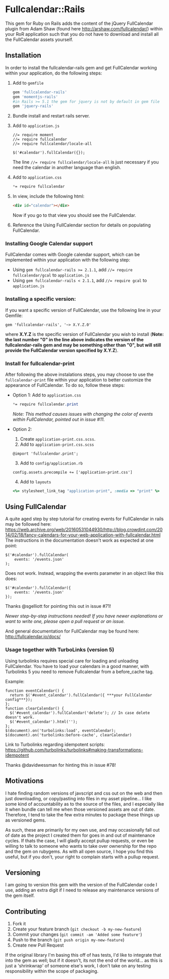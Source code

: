 # Fullcalendar::Rails

This gem for Ruby on Rails adds the content of the jQuery FullCalendar plugin from Adam Shaw (found here http://arshaw.com/fullcalendar/) within your RoR application such that you do not have to download and install all the FullCalendar assets yourself.

## Installation
In order to install the fullcalendar-rails gem and get FullCalendar working within your application, do the following steps:

1. Add to `gemfile`
    ```ruby
    gem 'fullcalendar-rails'
    gem 'momentjs-rails'
    #in Rails >= 5.1 the gem for jquery is not by default in gem file
    gem 'jquery-rails'
    ```
  

    
1. Bundle install and restart rails server.

1. Add to `application.js`
    ```jquery
    //= require moment 
    //= require fullcalendar
    //= require fullcalendar/locale-all
    
    $('#calendar').fullCalendar({});
    ```
    The line `//= require fullcalendar/locale-all` is just necessary if you need the calendar in another language than english.

1. Add to `application.css`
    ```css
    *= require fullcalendar
    ```
    
1. In view, include the following html:
    ```html
    <div id="calendar"></div>
    ```
    Now if you go to that view you should see the FullCalendar.

1. Reference the Using FullCalendar section for details on populating FullCalendar.

### Installing Google Calendar support
FullCalendar comes with Google calendar support, which can be implemented within your application with the following step:

* Using `gem fullcalendar-rails >= 2.1.1`, add `//= require fullcalendar/gcal` to `application.js`
* Using `gem fullcalendar-rails < 2.1.1`, add `//= require gcal` to `application.js`

### Installing a specific version:
If you want a specific version of FullCalendar, use the following line in your Gemfile:

    gem 'fullcalendar-rails', '~> X.Y.Z.0'
    
where **X.Y.Z** is the specific version of FullCalendar you wish to install (**Note: the last number "0" in the line above indicates the version of the fullcalendar-rails gem and may be something other than "0", but will still provide the FullCalendar version specified by X.Y.Z**).

### Install for fullcalendar-print
After following the above instalations steps, you may choose to use the `fullcalendar-print` file within your application to better customize the appearance of FullCalendar. To do so, follow these steps:

+ Option 1: Add to `application.css`
    ```css
    *= require fullcalendar.print
    ```
    *Note: This method causes issues with changing the color of events within FullCalendar, pointed out in issue #11.*
    
+ Option 2:
  1. Create `application-print.css.scss`.
  2. Add to `application-print.css.scss`
    ```
    @import 'fullcalendar.print';
    ```
    
  3. Add to `config/application.rb`
    ```
    config.assets.precompile += ['application-print.css']
    ```
    
  4. Add to `layouts`
    ```ruby
    <%= stylesheet_link_tag "application-print", :media => "print" %>
    ```

## Using FullCalendar
A quite aged step by step tutorial for creating events for FullCalendar in rails may be followed here:
https://web.archive.org/web/20160531044930/http://blog.crowdint.com/2014/02/18/fancy-calendars-for-your-web-application-with-fullcalendar.html
The instructions in the documentation doesn't work as expected at one point:
```
$('#calendar').fullCalendar(
    events: '/events.json'
);
```

Does not work. Instead, wrapping the events parameter in an object like this does:

```
$('#calendar').fullCalendar({
    events: '/events.json'
});
``` 
Thanks @sgelliott for pointing this out in issue #71!

*Newer step-by-step instructions needed! If you have newer explanations or want to write one, please open a pull request or an issue.*

And general documentation for FullCalendar may be found here:
http://fullcalendar.io/docs/

### Usage together with TurboLinks (version 5)

Using turbolinks requires special care for loading and unloading FullCalendar. You have to load your calendars in a good manner, with Turbolinks 5 you need to remove Fullcalendar from a before_cache tag.

Example:
```
function eventCalendar() {
  return $('#event_calendar').fullCalendar({ ***your FullCalendar config***});
};
function clearCalendar() {
  $('#event_calendar').fullCalendar('delete'); // In case delete doesn't work.
  $('#event_calendar').html('');
};
$(document).on('turbolinks:load', eventCalendar);
$(document).on('turbolinks:before-cache', clearCalendar)
```
Link to Turbolinks regarding idempotent scripts:
https://github.com/turbolinks/turbolinks#making-transformations-idempotent

Thanks @davidwessman for hinting this in issue #78!

## Motivations

I hate finding random versions of javscript and css out on the web and then just downloading, or copy/pasting into files in my asset pipeline... I like some kind of accountability as to the source of the files, and I especially like it when bundle can tell me when those versioned assets are out of date.  Therefore, I tend to take the few extra minutes to package these things up as versioned gems.

As such, these are primarily for my own use, and may occasionally fall out of date as the project I created them for goes in and out of maintenance cycles.  If thats the case, I will gladly accept pullup requests, or even be willing to talk to someone who wants to take over ownership for the repo and the gem on rubygems.  As with all open source, I hope you find this useful, but if you don't, your right to complain starts with a pullup request.

## Versioning

I am going to version this gem with the version of the FullCalendar code I use, adding an extra digit if I need to release any maintenance versions of the gem itself.

## Contributing

1. Fork it
2. Create your feature branch (`git checkout -b my-new-feature`)
3. Commit your changes (`git commit -am 'Added some feature'`)
4. Push to the branch (`git push origin my-new-feature`)
5. Create new Pull Request

If the original library I'm basing this off of has tests, I'd like to integrate that into the gem as well; but if it doesn't, its not the end of the world... as this is just a 'shrinkwrap' of someone else's work, I don't take on any testing responsibility within the scope of packaging.

